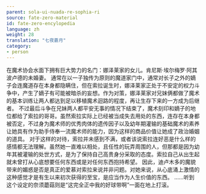 ```yaml
---
parent: sola-ui-nuada-re-sophia-ri
source: fate-zero-material
id: fate-zero-encylopedia
language: zh
weight: 28
translation: "七夜蒼月"
category:
- person
---
```


在魔术协会水面下拥有巨大势力的名门：娜泽莱家的女儿。肯尼斯·埃尔梅罗·阿其波卢德的未婚妻。
通常在以一子独传为原则的魔道家门中，通常对长子之外的嫡子会连魔道存在本身都隐瞒住，但在索拉诞生时，娜泽莱家正处于不安定的权力斗争中，产生了嫡子有可能被暗杀的妄想。作为对策，娜泽莱家对兄妹俩都做了魔术的基本训练让两人都达到足以移植魔术迴路的程度，再让生存下来的一方成为后继者。
不过最后斗争在兄妹两人都平安无事的情况下结束了，魔术刻印和嫡子的地位都给了索拉的哥哥。虽然索拉实际上已经被当成失去用处的东西，连存在本身都被否定，不过身为魔术师的优秀肉体的遗传因子以及幼年期灌输的基础魔术的素养让她具有作为助手侍奉一流魔术师的能力，因为这样的商品价值让她成了政治婚姻的道具。
对于这样的对待，索拉并未感到不满，或者该说索拉连好恶是什么样的感情都无法理解。虽然她一直难以相处，且任性的玩弄周围的人，但那都是因为幼年其被灌输的处世方式，是为了保持自己高贵身分采取的态度。索拉自己从出生起就未曾打从心底想要任何东西或是对任何东西抱持希望。
因此，迪卢木多的魔貌带来的媚惑是否是真正的爱慕对索拉来说并非问题。对她来说，从心底涌上激情的这种感觉才是有生以来初次获得的至宝，是应当作为人生价值的东西。
……听到这个设定的奈须蘑菇则是“这完全正中我的好球带啊”一面在地上打滚。
